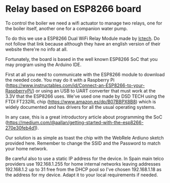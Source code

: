# Relay based on ESP8266 board

To control the boiler we need a wifi actuator to manage two relays, one for the boiler itself, another one for a companion water pump.

To do this we use a ESP8266 Dual WiFi Relay Module made by [lctech](http://www.lctech.cc). Do not follow that link because although they have an english version of their website there're no info at all.

Fortunately, the board is based in the well known ESP8266 SoC that you may program using the Arduino IDE.

First at all you need to communicate with the ESP8266 module to download the needed code. You may do it with a Raspberry Pi (https://www.instructables.com/id/Connect-an-ESP8266-to-your-RaspberryPi/) or using an USB to UART converter that must work at the 3.3V that the ESP8266 uses. We've used one made by DSD TECH using the FTDI FT232RL chip (https://www.amazon.es/dp/B07BBPX8B8) which is widely documented and has drivers for all the usual operating systems.

In any case, this is a great introductory article about programming the SoC (https://medium.com/@aallan/getting-started-with-the-esp8266-270e30feb4d1).

Our solution is as simple as toast the chip with the WebRele Ardiuno sketch provided here. Remember to change the SSID and the Password to match your home network.

Be careful also to use a static IP address for the device. In Spain main telco providers use 192.168.1.255 for home internal networks leaving addresses 192.168.1.2 up to 31 free from the DHCP pool so I've chosen 192.168.1.18 as the address for my device. Adapt it to your local requirements if needed.
